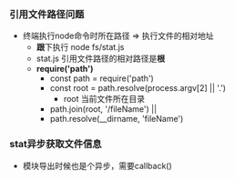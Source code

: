 ### 引用文件路径问题
- 终端执行node命令时所在路径 => 执行文件的相对地址
    + **跟**下执行 node fs/stat.js
    + stat.js 引用文件路径的相对路径是**根**
    + **require('path')**
        * const path = require('path')
        * const root = path.resolve(process.argv[2] || '.')
            - root 当前文件所在目录
        * path.join(root, '/fileName')
            ||
        * path.resolve(__dirname, 'fileName')

### stat异步获取文件信息
- 模块导出时候也是个异步，需要callback()
